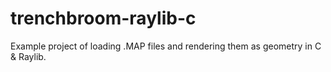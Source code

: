 # trenchbroom-raylib-c
Example project of loading .MAP files and rendering them as geometry in C &amp; Raylib.
